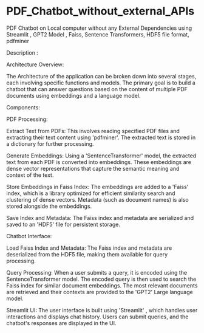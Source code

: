 # PDF_Chatbot_without_external_APIs
PDF Chatbot on Local computer without any External Dependencies using Streamlit , GPT2 Model , Faiss, Sentence Transformers, HDF5 file format, pdfminer


Description : 

Architecture Overview:

The Architecture of the application can be broken down into several stages, each involving specific functions and models. The primary goal is to build a chatbot that can answer questions based on the content of multiple PDF documents using embeddings and a language model.

Components:


PDF Processing:

Extract Text from PDFs:
                        This involves reading specified PDF files and extracting their text content using 'pdfminer'. The extracted text is stored in a dictionary for further processing.
                        
Generate Embeddings:
                     Using a 'SentenceTransformer' model, the extracted text from each PDF is converted into embeddings. These embeddings are dense vector representations that capture the semantic meaning and context of the text.

Store Embeddings in Faiss Index:
                                  The embeddings are added to a 'Faiss' index, which is a library optimized for efficient similarity search and clustering of dense vectors. Metadata (such as document names) is also stored alongside the embeddings.
 
Save Index and Metadata: 
                        The Faiss index and metadata are serialized and saved to an 'HDF5' file for persistent storage.


    
Chatbot Interface:

Load Faiss Index and Metadata: 
                               The Faiss index and metadata are deserialized from the HDF5 file, making them available for query processing.
   
Query Processing: 
                   When a user submits a query, it is encoded using the SentenceTransformer model. The encoded query is then used to search the Faiss index for similar document embeddings. The most relevant documents are retrieved and their contexts are provided to the 'GPT2' Large language model.
   
Streamlit UI: 
              The user interface is built using 'Streamlit' , which handles user interactions and displays chat history. Users can submit queries, and the chatbot's responses are displayed in the UI.
